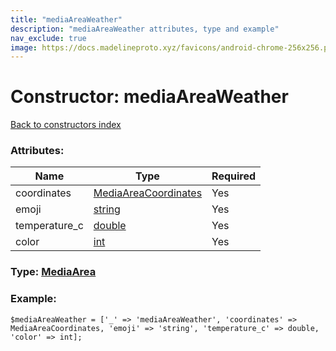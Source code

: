 ```yaml
---
title: "mediaAreaWeather"
description: "mediaAreaWeather attributes, type and example"
nav_exclude: true
image: https://docs.madelineproto.xyz/favicons/android-chrome-256x256.png
---
```

# Constructor: mediaAreaWeather  
[Back to constructors index](/API_docs/constructors/index.html)



### Attributes:

| Name     |    Type       | Required |
|----------|---------------|----------|
|coordinates|[MediaAreaCoordinates](/API_docs/types/MediaAreaCoordinates.html) | Yes|
|emoji|[string](/API_docs/types/string.html) | Yes|
|temperature\_c|[double](/API_docs/types/double.html) | Yes|
|color|[int](/API_docs/types/int.html) | Yes|



### Type: [MediaArea](/API_docs/types/MediaArea.html)


### Example:

```
$mediaAreaWeather = ['_' => 'mediaAreaWeather', 'coordinates' => MediaAreaCoordinates, 'emoji' => 'string', 'temperature_c' => double, 'color' => int];
```  
